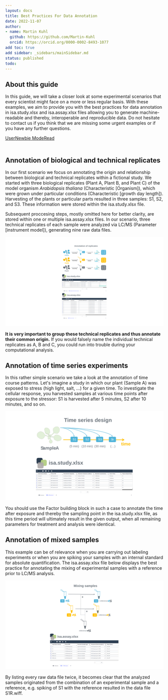 ```yaml
---
layout: docs
title: Best Practices For Data Annotation
date: 2022-11-07
author:
- name: Martin Kuhl
  github: https://github.com/Martin-Kuhl
  orcid: https://orcid.org/0000-0002-8493-1077
add toc: true
add sidebar: _sidebars/mainSidebar.md
status: published
todo:
---
```


## About this guide

In this guide, we will take a closer look at some experimental scenarios that every scientist might face on a more or less regular basis. With these examples, we aim to provide you with the best practices for data annotation in isa.study.xlsx and isa.assay.xlsx files allowing you to generate machine-readable and thereby, interoperable and reproducible data. Do not hesitate to contact us if you think that we are missing some urgent examples or if you have any further questions.

<div style="padding-bottom: 20px">
    <a href="./index.html">
    <span class="badge-category">User</span><span class="badge-selected" id="badge-newbie">Newbie</span>
    <span class="badge-category">Mode</span><span class="badge-selected" id="badge-read">Read</span>
    </a>
</div>



## Annotation of biological and technical replicates

In our first scenario we focus on annotating the origin and relationship between biological and technical replicates within a fictional study. We started with three biological replicates (Plant A, Plant B, and Plant C) of the model organism *Arabidopsis thaliana* (Characteristic [Organism]), which were grown under particular conditions (Characteristic [growth day length]). Harvesting of the plants or particular parts resulted in three samples: S1, S2, and S3. These information were stored within the isa.study.xlsx file.

Subsequent proccesing steps, mostly omitted here for better clarity, are stored within one or multiple isa.assay.xlsx files. In our scenario, three technical replicates of each sample were analyzed via LC/MS (Parameter [instrument model]), generating nine raw data files. 

![replicates](./../img/ISA_AnnotationPattern_Replicates.png)


**It is very important to group these technical replicates and thus annotate their common origin.** If you would falsely name the individual technical replicates as A, B and C, you could run into trouble during your computational analysis.

## Annotation of time series experiments
In this rather simple scenario we take a look at the annotation of time course patterns. Let's imagine a study in which our plant (Sample A) was exposed to stress (high light, salt, ...) for a given time. To investigate the cellular response, you harvested samples at various time points after exposure to the stressor: S1 is harvested after 5 minutes, S2 after 10 minutes, and so on. 

![TimeSeries](./../img/ISA_AnnotationPattern_TimeSeries.png)

You should use the Factor building block in such a case to annotate the time after exposure and thereby the sampling point in the isa.study.xlsx file, as this time period will ultimately result in the given output, when all remaining parameters for treatment and analysis were identical.

## Annotation of mixed samples
This example can be of relevance when you are carrying out labeling experiments or when you are spiking your samples with an internal standard for absolute quantification. The isa.assay.xlsx file below displays the best practice for annotating the mixing of experimental samples with a reference prior to LC/MS analysis.  

![Spiking](./../img/ISA_AnnotationPattern_MixingSamples.png)

By listing every raw data file twice, it becomes clear that the analyzed samples originated from the combination of an experimental sample and a reference, e.g. spiking of S1 with the reference resulted in the data file S1R.wiff.  

